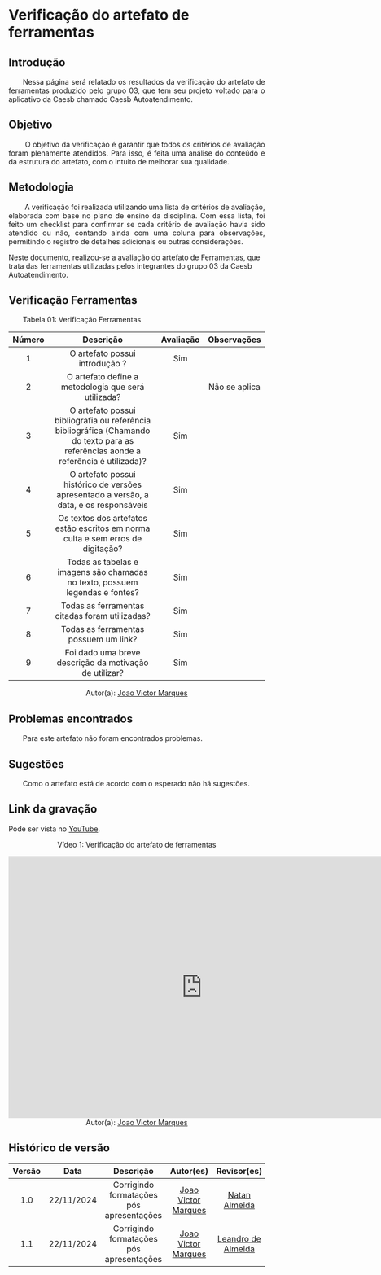 # Verificação do artefato de ferramentas

## Introdução 
<p align="justify">&emsp;&emsp;Nessa página será relatado os resultados da verificação do artefato de ferramentas produzido pelo grupo 03, que tem seu projeto voltado para o aplicativo da Caesb chamado Caesb Autoatendimento.</p>

## Objetivo

<p align="justify">
&emsp;&emsp; O objetivo da verificação é garantir que todos os critérios de avaliação foram plenamente atendidos. Para isso, é feita uma análise do conteúdo e da estrutura do artefato, com o intuito de melhorar sua qualidade.
</p>

## Metodologia
<p align="justify">
&emsp;&emsp; A verificação foi realizada utilizando uma lista de critérios de avaliação, elaborada com base no plano de ensino da disciplina. Com essa lista, foi feito um checklist para confirmar se cada critério de avaliação havia sido atendido ou não, contando ainda com uma coluna para observações, permitindo o registro de detalhes adicionais ou outras considerações.

Neste documento, realizou-se a avaliação do artefato de Ferramentas, que trata das ferramentas utilizadas pelos integrantes do grupo 03 da Caesb Autoatendimento</a>.
</p>

## Verificação Ferramentas

<p align="justify">&emsp;&emsp;Tabela 01: Verificação Ferramentas</p>

<center>

| Número | Descrição | Avaliação | Observações | 
| :----: | :-------: | :-------: | :--------: | 
| 1 | O artefato possui introdução ?| Sim | |
| 2 | O artefato define a metodologia que será utilizada? |  | Não se aplica |
| 3 | O artefato possui bibliografia ou referência bibliográfica (Chamando do texto para as referências aonde a referência é utilizada)? | Sim | |
| 4 | O artefato possui histórico de versões apresentado a versão, a data, e os responsáveis | Sim | |
| 5 | Os textos dos artefatos estão escritos em norma culta e sem erros de digitação? | Sim | |
| 6 | Todas as tabelas e imagens são chamadas no texto, possuem legendas e fontes? | Sim | |
| 7 | Todas as ferramentas citadas foram utilizadas? | Sim | |
| 8 | Todas as ferramentas possuem um link? | Sim | |
| 9 | Foi dado uma breve descrição da motivação de utilizar? | Sim | |

</center>

<center>
 Autor(a): <a href="https://github.com/jmarquees" target = "_blank">Joao Victor Marques</a></h6>
</center>


## Problemas encontrados
<p align="justify">&emsp;&emsp;Para este artefato não foram encontrados problemas.</p>

## Sugestões
<p align="justify">&emsp;&emsp;Como o artefato está de acordo com o esperado não há sugestões.</p>

## Link da gravação
Pode ser vista no [YouTube](https://youtu.be/v2SkkKJPFao?si=6Bq77p3ABnRhrcy5).</p>

<center>
  <p>Vídeo 1: Verificação do artefato de ferramentas</p>
  <iframe width="760" height="515" src="https://www.youtube.com/embed/v2SkkKJPFao?si=YT05k8KPxr6BgUa0" title="YouTube video player" frameborder="0" allow="accelerometer; autoplay; clipboard-write; encrypted-media; gyroscope; picture-in-picture; web-share" referrerpolicy="strict-origin-when-cross-origin" allowfullscreen></iframe>
  Autor(a): <a href="https://github.com/jmarquees" target = "_blank">Joao Victor Marques</a></h6>
</center>

## Histórico de versão

| Versão |    Data    |      Descrição       |  Autor(es) | Revisor(es) |
| :----: | :--------: | :------------------: | :-----: | :-----: |
|  1.0   | 22/11/2024 | Corrigindo formatações pós apresentações | [Joao Victor Marques](https://github.com/jmarquees)| [Natan Almeida](https://github.com/natanalmeida03)  |
|  1.1   | 22/11/2024 | Corrigindo formatações pós apresentações | [Joao Victor Marques](https://github.com/jmarquees)| [Leandro de Almeida](https://github.com/leomitx10)  |